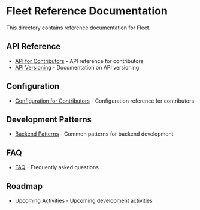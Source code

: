 # Fleet Reference Documentation

This directory contains reference documentation for Fleet.

## API Reference

- [API for Contributors](api-for-contributors.md) - API reference for contributors
- [API Versioning](api-versioning.md) - Documentation on API versioning

## Configuration

- [Configuration for Contributors](configuration-for-contributors.md) - Configuration reference for contributors

## Development Patterns

- [Backend Patterns](patterns-backend.md) - Common patterns for backend development

## FAQ

- [FAQ](faq.md) - Frequently asked questions

## Roadmap

- [Upcoming Activities](upcoming-activities.md) - Upcoming development activities